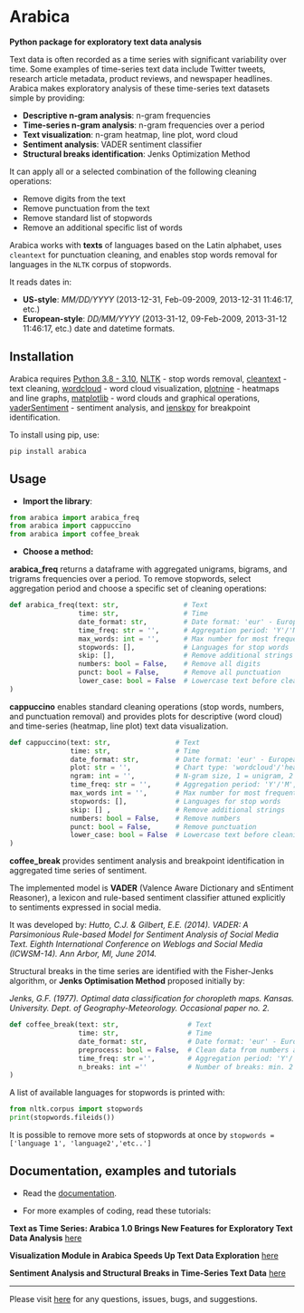 # Arabica
**Python package for exploratory text data analysis**

Text data is often recorded as a time series with significant variability over time. Some examples of time-series text data include Twitter tweets, research article metadata, product reviews, and newspaper headlines. Arabica makes exploratory analysis of these time-series text datasets simple by providing:

* **Descriptive n-gram analysis**: n-gram frequencies
* **Time-series n-gram analysis**: n-gram frequencies over a period
* **Text visualization**: n-gram heatmap, line plot, word cloud
* **Sentiment analysis**: VADER sentiment classifier
*  **Structural breaks identification**: Jenks Optimization Method 

It can apply all or a selected combination of the following cleaning operations:

* Remove digits from the text
* Remove punctuation from the text
* Remove standard list of stopwords
* Remove an additional specific list of words

Arabica works with **texts** of languages based on the Latin alphabet, uses `cleantext` for punctuation cleaning, and enables stop words removal for languages in the `NLTK` corpus of stopwords. 

It reads dates in:

* **US-style**: *MM/DD/YYYY* (2013-12-31, Feb-09-2009, 2013-12-31 11:46:17, etc.)
* **European-style**: *DD/MM/YYYY* (2013-31-12, 09-Feb-2009, 2013-31-12 11:46:17, etc.) date and datetime formats.


## Installation

Arabica requires [Python 3.8 - 3.10](https://www.python.org/downloads/), [NLTK](http://www.nltk.org) - stop words removal,
[cleantext](https://pypi.org/project/cleantext/#description) - text cleaning, [wordcloud](https://pypi.org/project/wordcloud) - word cloud visualization,
[plotnine](https://pypi.org/project/plotnine) - heatmaps and line graphs, [matplotlib](https://pypi.org/project/matplotlib/) - word clouds and graphical operations,
[vaderSentiment](https://pypi.org/project/vaderSentiment) - sentiment analysis, and [jenskpy](https://pypi.org/project/jenkspy/) for breakpoint identification.

To install using pip, use:

`pip install arabica`



## Usage

* **Import the library**:


``` python
from arabica import arabica_freq
from arabica import cappuccino
from arabica import coffee_break 
```



* **Choose a method:**

**arabica_freq** returns a dataframe with aggregated unigrams, bigrams, and trigrams frequencies over a period.
To remove stopwords, select aggregation period and choose a specific set of cleaning operations:


``` python
def arabica_freq(text: str,                # Text
                 time: str,                # Time
                 date_format: str,         # Date format: 'eur' - European, 'us' - American
                 time_freq: str = '',      # Aggregation period: 'Y'/'M'/'D', if no aggregation: 'ungroup'
                 max_words: int = '',      # Max number for most frequent n-grams displayed for each period
                 stopwords: [],            # Languages for stop words
                 skip: [],                 # Remove additional strings
                 numbers: bool = False,    # Remove all digits
                 punct: bool = False,      # Remove all punctuation
                 lower_case: bool = False  # Lowercase text before cleaning and frequency analysis
) 
```

**cappuccino**  enables standard cleaning operations (stop words, numbers, and punctuation removal) and provides 
plots for descriptive (word cloud) and time-series (heatmap, line plot) text data visualization.

``` python
def cappuccino(text: str,                # Text
               time: str,                # Time
               date_format: str,         # Date format: 'eur' - European, 'us' - American
               plot: str = '',           # Chart type: 'wordcloud'/'heatmap'/'line'
               ngram: int = '',          # N-gram size, 1 = unigram, 2 = bigram, 3 = trigram
               time_freq: str = '',      # Aggregation period: 'Y'/'M', if no aggregation: 'ungroup'
               max_words int = '',       # Max number for most frequent n-grams displayed for each period
               stopwords: [],            # Languages for stop words
               skip: [] ,                # Remove additional strings
               numbers: bool = False,    # Remove numbers
               punct: bool = False,      # Remove punctuation
               lower_case: bool = False  # Lowercase text before cleaning and frequency analysis
)
```
**coffee_break**  provides sentiment analysis and breakpoint identification in aggregated time series of sentiment. 

The implemented model is **VADER** (Valence Aware Dictionary and sEntiment Reasoner), a lexicon and rule-based sentiment classifier attuned explicitly to sentiments expressed in social media.

It was developed by: 
*Hutto, C.J. & Gilbert, E.E. (2014). VADER: A Parsimonious Rule-based Model for Sentiment Analysis of Social Media Text. Eighth International Conference on Weblogs and Social Media (ICWSM-14). Ann Arbor, MI, June 2014.*

Structural breaks in the time series are identified with the Fisher-Jenks algorithm, or **Jenks Optimisation Method** proposed initially by:

*Jenks, G.F. (1977). Optimal data classification for choropleth maps. Kansas. University. Dept. of Geography-Meteorology. Occasional paper no. 2.*

``` python
def coffee_break(text: str,                 # Text
                 time: str,                 # Time
                 date_format: str,          # Date format: 'eur' - European, 'us' - American
                 preprocess: bool = False,  # Clean data from numbers and punctuation
                 time_freq: str ='',        # Aggregation period: 'Y'/'M'
                 n_breaks: int =''          # Number of breaks: min. 2
)
```


A list of available languages for stopwords is printed with:
``` python
from nltk.corpus import stopwords
print(stopwords.fileids())
```

It is possible to remove more sets of stopwords at once by `stopwords = ['language 1', 'language2','etc..']`


## Documentation, examples and tutorials

* Read the [documentation](https://arabica.readthedocs.io/en/latest/index.html). 

* For more examples of coding, read these  tutorials:

**Text as Time Series: Arabica 1.0 Brings New Features for Exploratory Text Data Analysis** [here](https://towardsdatascience.com/text-as-time-series-arabica-1-0-brings-new-features-for-exploratory-text-data-analysis-88eaabb84deb?sk=229ec0602d0b8514f25bce501ed9ecb9)

**Visualization Module in Arabica Speeds Up Text Data Exploration** [here](https://medium.com/towards-data-science/visualization-module-in-arabica-speeds-up-text-data-exploration-47114ad646ce)

**Sentiment Analysis and Structural Breaks in Time-Series Text Data** [here](https://medium.com/towards-data-science/sentiment-analysis-and-structural-breaks-in-time-series-text-data-8109c712ca2)

---

Please visit [here](https://github.com/PetrKorab/arabica/issues) for any questions, issues, bugs, and suggestions.
